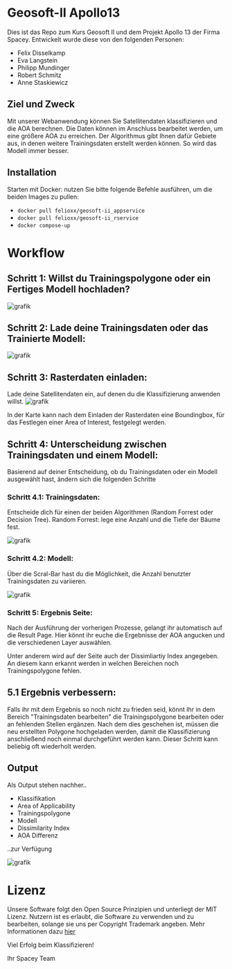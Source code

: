 # Geosoft-II Apollo13

Dies ist das Repo zum Kurs Geosoft II und dem Projekt Apollo 13 der Firma Spacey.
Entwickelt wurde diese von den folgenden Personen:
* Felix Disselkamp
* Eva Langstein
* Philipp Mundinger
* Robert Schmitz
* Anne Staskiewicz

## Ziel und Zweck

Mit unserer Webanwendung können Sie Satellitendaten klassifizieren und die AOA berechnen.
Die Daten können im Anschluss bearbeitet werden, um eine größere AOA zu erreichen. Der Algorithmus gibt Ihnen dafür Gebiete aus, in denen weitere Trainingsdaten erstellt werden können. So wird das Modell immer besser.

## Installation

Starten mit Docker:
nutzen Sie bitte folgende Befehle ausführen, um die beiden Images zu pullen:
* ```docker pull felioxx/geosoft-ii_appservice```
* ```docker pull felioxx/geosoft-ii_rservice```
* ```docker compose-up```

# Workflow
## Schritt 1: Willst du Trainingspolygone oder ein Fertiges Modell hochladen?
![grafik](https://user-images.githubusercontent.com/102729357/215824118-e502d007-78ea-4be7-880f-98bc749df30f.png)

## Schritt 2: Lade deine Trainingsdaten oder das Trainierte Modell:
![grafik](https://user-images.githubusercontent.com/102729357/215825515-7809553b-6976-4ac9-bcf0-990c05fad3b5.png)

## Schritt 3: Rasterdaten einladen:
Lade deine Satellitendaten ein, auf denen du die Klassifizierung anwenden willst.
![grafik](https://user-images.githubusercontent.com/102729357/215827242-28b8e575-9157-40f4-8245-e63eb629c6a8.png)

In der Karte kann nach dem Einladen der Rasterdaten eine Boundingbox, für das Festlegen einer Area of Interest, festgelegt werden.

## Schritt 4: Unterscheidung zwischen Trainingsdaten und einem Modell:
Basierend auf deiner Entscheidung, ob du Trainingsdaten oder ein Modell ausgewählt hast, ändern sich die folgenden Schritte

### Schritt 4.1: Trainingsdaten:
Entscheide dich für einen der beiden Algorithmen (Random Forrest oder Decision Tree).
Random Forrest: lege eine Anzahl und die Tiefe der Bäume fest.

![grafik](https://user-images.githubusercontent.com/102729357/215829306-8ee80cc5-ce89-4544-9685-25cbfbde1f34.png)

### Schritt 4.2: Modell:
Über die Scral-Bar hast du die Möglichkeit, die Anzahl benutzter Trainingsdaten zu variieren.

![grafik](https://user-images.githubusercontent.com/102729357/215829717-804353fd-9f81-448c-b039-1fad3e365531.png)

### Schritt 5: Ergebnis Seite:
Nach der Ausführung der vorherigen Prozesse, gelangt ihr automatisch auf die Result Page.
Hier könnt ihr euche die Ergebnisse der AOA angucken und die verschiedenen Layer auswählen.

Unter anderem wird auf der Seite auch der Dissimliartiy Index angegeben. An diesem kann erkannt werden in welchen Bereichen noch Trainingspolygone fehlen.

## 5.1 Ergebnis verbessern: 
Falls ihr mit dem Ergebnis so noch nicht zu frieden seid, könnt Ihr in dem Bereich "Trainingsdaten bearbeiten" die Trainingspolygone bearbeiten oder an fehlenden Stellen ergänzen.
Nach dem dies geschehen ist, müssen die neu erstellten Polygone hochgeladen werden, damit die Klassifizierung anschließend noch einmal durchgeführt werden kann.
Dieser Schritt kann beliebig oft wiederholt werden.

## Output 
Als Output stehen nachher..
* Klassifikation
* Area of Applicability
* Trainingspolygone
* Modell
* Dissimilarity Index
* AOA Differenz

..zur Verfügung 

![grafik](https://user-images.githubusercontent.com/102729357/215838001-53eaaeb5-31b7-4b1d-bf84-f4fbf2593af6.png)



# Lizenz

Unsere Software folgt den Open Source Prinzipien und unterliegt der MIT Lizenz. Nutzern ist es erlaubt, die Software zu verwenden und zu bearbeiten, solange sie uns per Copyright Trademark angeben. Mehr Informationen dazu [hier](https://opensource.org/licenses/MIT)

Viel Erfolg beim Klassifizieren!

Ihr Spacey Team

